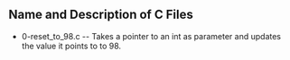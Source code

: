 ## Name and Description of C Files

* 0-reset_to_98.c -- Takes a pointer to an int as parameter and updates the value it points to to 98.
